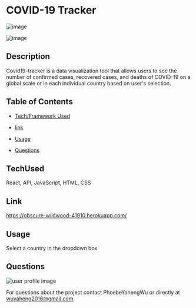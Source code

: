 
# COVID-19 Tracker
![image](https://user-images.githubusercontent.com/52837649/89664421-29295700-d8a5-11ea-81a7-d6eb778e646b.png)

![image](https://user-images.githubusercontent.com/52837649/89664634-75749700-d8a5-11ea-9716-f1433dc90e3f.png)

## Description
Covid19-tracker is a data visualization tool that allows users to see the number of confirmed cases, recovered cases, and deaths of COVID-19 on a global scale or in each individual country based on user's selection.


## Table of Contents

* [Tech/Framework Used](#TechUsed)

* [link](#Link)

* [Usage](#usage) 

* [Questions](#Questions)


## TechUsed
React, API, JavaScript, HTML, CSS

## Link
https://obscure-wildwood-41910.herokuapp.com/

## Usage
Select a country in the dropdown box

## Questions
![user profile image](https://avatars0.githubusercontent.com/u/52837649?v=4)

For questions about the project contact PhoebeYahengWu or directly at wuyaheng2016@gmail.com.
